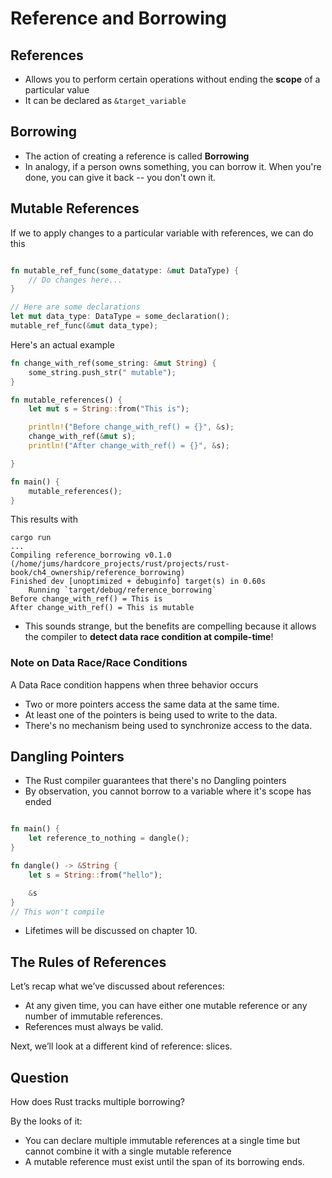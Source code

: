 # Reference and Borrowing

## References
- Allows you to perform certain operations without ending the **scope** of a particular value
- It can be declared as `&target_variable`

## Borrowing
- The action of creating a reference is called **Borrowing**
- In analogy, if a person owns something, you can borrow it. When you're done, you can give it back -- you don't own it.


## Mutable References

If we to apply changes to a particular variable with references, we can do this

```rust

fn mutable_ref_func(some_datatype: &mut DataType) {
    // Do changes here...
}

// Here are some declarations
let mut data_type: DataType = some_declaration();
mutable_ref_func(&mut data_type);

```

Here's an actual example

```rust
fn change_with_ref(some_string: &mut String) {
    some_string.push_str(" mutable");
}

fn mutable_references() {
    let mut s = String::from("This is");

    println!("Before change_with_ref() = {}", &s);
    change_with_ref(&mut s);
    println!("After change_with_ref() = {}", &s);

}

fn main() {
    mutable_references();
}

```
This results with
```shell
cargo run
...
Compiling reference_borrowing v0.1.0 (/home/jums/hardcore_projects/rust/projects/rust-book/ch4_ownership/reference_borrowing)
Finished dev [unoptimized + debuginfo] target(s) in 0.60s
    Running `target/debug/reference_borrowing`
Before change_with_ref() = This is
After change_with_ref() = This is mutable

```
- This sounds strange, but the benefits are compelling because it allows the compiler to **detect data race condition at compile-time**! 
  
### Note on Data Race/Race Conditions
A Data Race condition happens when three behavior occurs
- Two or more pointers access the same data at the same time.
- At least one of the pointers is being used to write to the data.
- There's no mechanism being used to synchronize access to the data.

## Dangling Pointers
- The Rust compiler guarantees that there's no Dangling pointers
- By observation, you cannot borrow to a variable where it's scope has ended
  
```rust

fn main() {
    let reference_to_nothing = dangle();
}

fn dangle() -> &String {
    let s = String::from("hello");

    &s
}
// This won't compile
```
- Lifetimes will be discussed on chapter 10.

## The Rules of References

Let’s recap what we’ve discussed about references:

- At any given time, you can have either one mutable reference or any number of immutable references.
- References must always be valid.

Next, we’ll look at a different kind of reference: slices.


## Question

How does Rust tracks multiple borrowing?

By the looks of it: 
- You can declare multiple immutable references at a single time but cannot combine it with a single mutable reference
- A mutable reference must exist until the span of its borrowing ends.